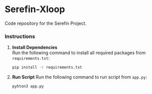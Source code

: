# Serefin-Xloop
Code repository for the Serefin Project.

### Instructions

1. **Install Dependencies**  
   Run the following command to install all required packages from `requirements.txt`:
   ```bash
   pip install -r requirements.txt
2. **Run Script**
   Run the following command to run script from `app.py`:
   ```bash
   pyhton3 app.py
